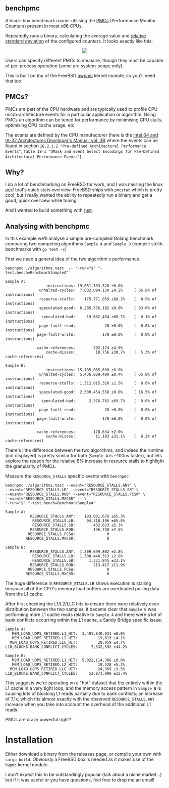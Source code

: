 benchpmc
---------

A black-box benchmark runner utilising the [PMCs](#pmcs) (Performance Monitor Counters) present in most x86 CPUs.

Repeatedly runs a binary, calculating the average value and [relative standard
deviation](https://en.wikipedia.org/wiki/Coefficient_of_variation) of the
configured counters. It looks exactly like this:

<p align="center">
<img src="https://s3-eu-west-1.amazonaws.com/iab-assets/benchpmc.png" />
</p>

Users can specify different PMCs to measure, though they must be capable of per-process operation (some are system-scope only). 

This is built on top of the FreeBSD [hwpmc](https://www.freebsd.org/cgi/man.cgi?query=hwpmc&manpath=FreeBSD+11.0-RELEASE) kernel module, so you'll need that too.

PMCs?
-----

PMCs are part of the CPU hardware and are typically used to profile CPU
micro-architecture events for a particular application or algorithm. Using PMCs
an algorithm can be tuned for performance by minimising CPU stalls, optimising
CPU cache usage, etc.

The events are defined by the CPU manufacturer (here is the [Intel 64 and
IA-32 Architectures Developer's Manual: vol.
3B](https://www.intel.com/content/www/us/en/architecture-and-technology/64-ia-32-architectures-software-developer-vol-3b-part-2-manual.html)
where the events can be found in section `18.2.1.2 "Pre-defined
Architectural Performance Events"`, `Table 18-1 "UMask and Event Select
Encodings for Pre-Defined Architectural Performance Events"`).

Why?
-----

I do a lot of benchmarking on FreeBSD for work, and I was missing the linux [perf](https://perf.wiki.kernel.org/index.php/Main_Page) tool's quick stats overview. FreeBSD ships with `pmcstat` which is pretty cool, but I really wanted the ability to repeatedly run a binary and get a good, quick overview while tuning.

And I wanted to build something with [rust](https://www.rust-lang.org/en-US/).


## Analysing with benchpmc ##

In this example we'll analyse a simple pre-compiled Golang benchmark comparing two competing algorithms `Sample A` and `Sample B` (compile stdlib benchmarks with `go test -c`)

First we need a general idea of the two algorithm's performance:

```
benchpmc ./algorithms.test  -- "-run=^$" "-test.bench=BenchmarkSampleA"`
```

```
Sample A:
                  instructions: 19,031,333,328 ±0.0%
               unhalted-cycles:  7,002,094,130 ±4.2%     ( 36.8% of instructions)
               resource-stalls:    175,771,059 ±68.2%    (  0.9% of instructions)
               speculated-good:  6,285,556,182 ±0.0%     ( 33.0% of instructions)
                speculated-bad:     19,662,434 ±68.7%    (  0.1% of instructions)
               page-fault-read:             28 ±0.0%     (  0.0% of instructions)
              page-fault-write:            170 ±0.0%     (  0.0% of instructions)

              cache-references:        202,174 ±4.0%
                  cache-misses:         10,756 ±30.7%    (  5.3% of cache-references)
```
```
Sample B:
                  instructions: 15,185,065,698 ±0.0%
               unhalted-cycles:  5,436,809,490 ±0.4%     ( 35.8% of instructions)
               resource-stalls:  1,312,015,320 ±1.5%     (  8.6% of instructions)
               speculated-good:  2,509,454,558 ±0.0%     ( 16.5% of instructions)
                speculated-bad:      2,376,762 ±69.7%    (  0.0% of instructions)
               page-fault-read:             28 ±0.0%     (  0.0% of instructions)
              page-fault-write:            170 ±0.0%     (  0.0% of instructions)

              cache-references:        178,634 ±2.0%
                  cache-misses:         11,103 ±31.1%    (  6.2% of cache-references)
```


There's little difference between the two algorithms, and indeed the runtime
(not displayed) is pretty similar for both (`Sample A` is ~100ns faster), but
lets explore the reason for the relative 8% increase in resource stalls to
highlight the granularity of PMCs.

Measure the `RESOURCE_STALLS` specific events with `benchpmc`:


```
benchpmc ./algorithms.test --event="RESOURCE_STALLS.ANY" \
--event="RESOURCE_STALLS.LB" --event="RESOURCE_STALLS.SB" \
--event="RESOURCE_STALLS.ROB" --event="RESOURCE_STALLS.FCSW" \
--event="RESOURCE_STALLS.MXCSR" -- \
"-run=^$" "-test.bench=BenchmarkSampleA"
```


```
Sample A:
           RESOURCE_STALLS.ANY:    183,901,679 ±65.3%
            RESOURCE_STALLS.LB:     94,318,196 ±65.8%
            RESOURCE_STALLS.SB:        432,623 ±5.3%
           RESOURCE_STALLS.ROB:        196,738 ±7.5%
          RESOURCE_STALLS.FCSW:              0 
         RESOURCE_STALLS.MXCSR:              0 

```
```
Sample B:
           RESOURCE_STALLS.ANY:  1,309,699,802 ±2.8%
            RESOURCE_STALLS.LB:  1,308,448,313 ±2.8%
            RESOURCE_STALLS.SB:      1,331,845 ±33.1%
           RESOURCE_STALLS.ROB:        213,417 ±11.9%
          RESOURCE_STALLS.FCSW:              0
         RESOURCE_STALLS.MXCSR:              0
```

The huge difference in `RESOURCE_STALLS.LB` shows execution is stalling because
all of the CPU's memory load buffers are overloaded pulling data from the L1 cache. 

After first checking the L1/L2/LLC hits to ensure there were relatively even
distribution between the two samples, it became clear that `Sample B` was
performing more L1 cache reads relative to `Sample A` and there were a lot of
bank conflicts occurring within the L1 cache, a Sandy Bridge specific issue:

```
Sample A:
   MEM_LOAD_UOPS_RETIRED.L1_HIT:  3,491,840,931 ±0.0%
   MEM_LOAD_UOPS_RETIRED.L2_HIT:         19,813 ±4.1%
  MEM_LOAD_UOPS_RETIRED.LLC_HIT:         28,959 ±4.7%
L1D_BLOCKS.BANK_CONFLICT_CYCLES:      7,532,592 ±44.2%
```
```
Sample B:
   MEM_LOAD_UOPS_RETIRED.L1_HIT:  5,022,114,366 ±0.0%
   MEM_LOAD_UOPS_RETIRED.L2_HIT:         18,528 ±5.3%
  MEM_LOAD_UOPS_RETIRED.LLC_HIT:         24,369 ±3.5%
L1D_BLOCKS.BANK_CONFLICT_CYCLES:     53,973,890 ±12.4%
```

This suggests we're operating on a "hot" dataset that fits entirely within the
L1 cache in a very tight loop, and the memory access pattern in `Sample B` is
causing lots of blocking L1 reads partially due to bank conflicts: an increase
of 7.1x, which fits almost exactly with the observed `RESOURCE_STALLS.ANY`
increase when you take into account the overhead of the additional L1 reads.

PMCs are crazy powerful right?

# Installation

Either download a binary from the releases page, or compile your own with `cargo build`. Obviously a FreeBSD box is needed as it makes use of the `hwpmc` kernel module.

I don't expect this to be outstandingly popular (talk about a niche market...) but if it was useful or you have questions, feel free to drop me an email!
